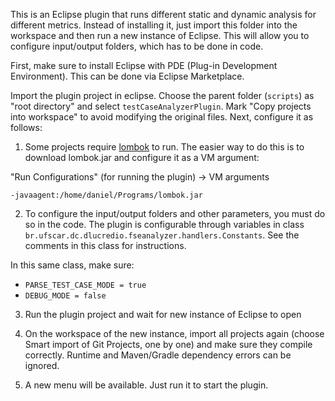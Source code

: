 This is an Eclipse plugin that runs different static and dynamic analysis for different metrics. Instead of installing it, just import this folder into the workspace and then run a new instance of Eclipse. This will allow you to configure input/output folders, which has to be done in code.

First, make sure to install Eclipse with PDE (Plug-in Development Environment). This can be done via Eclipse Marketplace.

Import the plugin project in eclipse. Choose the parent folder (`scripts`) as "root directory" and select `testCaseAnalyzerPlugin`. Mark "Copy projects into workspace" to avoid modifying the original files. Next, configure it as follows:

1) Some projects require [lombok](https://projectlombok.org/) to run. The easier way to do this is to download lombok.jar and configure it as a VM argument:

"Run Configurations" (for running the plugin) -> VM arguments

`-javaagent:/home/daniel/Programs/lombok.jar`

2) To configure the input/output folders and other parameters, you must do so in the code. The plugin is configurable through variables in class ```br.ufscar.dc.dlucredio.fseanalyzer.handlers.Constants```. See the comments in this class for instructions.

In this same class, make sure:
- ```PARSE_TEST_CASE_MODE = true```
- ```DEBUG_MODE = false```

3) Run the plugin project and wait for new instance of Eclipse to open

4) On the workspace of the new instance, import all projects again (choose Smart import of Git Projects, one by one) and make sure they compile correctly. Runtime and Maven/Gradle dependency errors can be ignored.

5) A new menu will be available. Just run it to start the plugin.